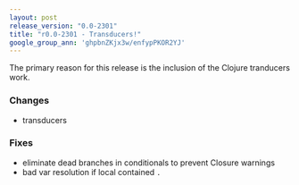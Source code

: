 ```yaml
---
layout: post
release_version: "0.0-2301"
title: "r0.0-2301 - Transducers!"
google_group_ann: 'ghpbnZKjx3w/enfypPKOR2YJ'
---
```


The primary reason for this release is the inclusion of the Clojure 
tranducers work. 

### Changes 
* transducers 

### Fixes 
* eliminate dead branches in conditionals to prevent Closure warnings 
* bad var resolution if local contained `.` 
